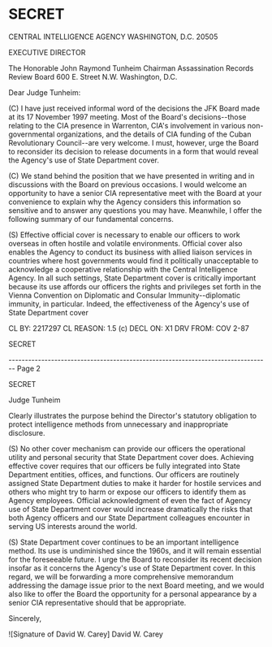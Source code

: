 # SECRET
CENTRAL INTELLIGENCE AGENCY
WASHINGTON, D.C. 20505

EXECUTIVE DIRECTOR

The Honorable John Raymond Tunheim
Chairman
Assassination Records
Review Board
600 E. Street N.W.
Washington, D.C.

Dear Judge Tunheim:

(C) I have just received informal word of the decisions the JFK Board made at its 17 November 1997 meeting. Most of the Board's decisions--those relating to the CIA presence in Warrenton, CIA's involvement in various non-governmental organizations, and the details of CIA funding of the Cuban Revolutionary Council--are very welcome. I must, however, urge the Board to reconsider its decision to release documents in a form that would reveal the Agency's use of State Department cover.

(C) We stand behind the position that we have presented in writing and in discussions with the Board on previous occasions. I would welcome an opportunity to have a senior CIA representative meet with the Board at your convenience to explain why the Agency considers this information so sensitive and to answer any questions you may have. Meanwhile, I offer the following summary of our fundamental concerns.

(S) Effective official cover is necessary to enable our officers to work overseas in often hostile and volatile environments. Official cover also enables the Agency to conduct its business with allied liaison services in countries where host governments would find it politically unacceptable to acknowledge a cooperative relationship with the Central Intelligence Agency. In all such settings, State Department cover is critically important because its use affords our officers the rights and privileges set forth in the Vienna Convention on Diplomatic and Consular Immunity--diplomatic immunity, in particular. Indeed, the effectiveness of the Agency's use of State Department cover

CL BY: 2217297
CL REASON: 1.5 (c)
DECL ON: X1
DRV FROM: COV 2-87

SECRET


-------------------------------------------------------------------------------- Page 2

SECRET

Judge Tunheim

Clearly illustrates the purpose behind the Director's statutory obligation to protect intelligence methods from unnecessary and inappropriate disclosure.

(S) No other cover mechanism can provide our officers the operational utility and personal security that State Department cover does. Achieving effective cover requires that our officers be fully integrated into State Department entities, offices, and functions. Our officers are routinely assigned State Department duties to make it harder for hostile services and others who might try to harm or expose our officers to identify them as Agency employees. Official acknowledgment of even the fact of Agency use of State Department cover would increase dramatically the risks that both Agency officers and our State Department colleagues encounter in serving US interests around the world.

(S) State Department cover continues to be an important intelligence method. Its use is undiminished since the 1960s, and it will remain essential for the foreseeable future. I urge the Board to reconsider its recent decision insofar as it concerns the Agency's use of State Department cover. In this regard, we will be forwarding a more comprehensive memorandum addressing the damage issue prior to the next Board meeting, and we would also like to offer the Board the opportunity for a personal appearance by a senior CIA representative should that be appropriate.

Sincerely,

![Signature of David W. Carey]
David W. Carey
